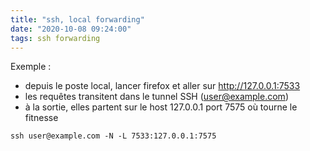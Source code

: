 ```yaml
---
title: "ssh, local forwarding"
date: "2020-10-08 09:24:00"
tags: ssh forwarding
---
```

Exemple :  
- depuis le poste local, lancer firefox et aller sur http://127.0.0.1:7533
- les requêtes transitent dans le tunnel SSH (user@example.com)
- à la sortie, elles partent sur le host 127.0.0.1 port 7575 où tourne le fitnesse

```
ssh user@example.com -N -L 7533:127.0.0.1:7575
```

